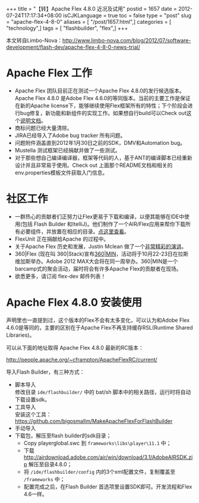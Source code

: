 +++
title = "【转】Apache Flex 4.8.0 近况及试用"
postid = 1657
date = 2012-07-24T17:17:34+08:00
isCJKLanguage = true
toc = false
type = "post"
slug = "apache-flex-4-8-0"
aliases = [ "/post/1657.html",]
categories = [ "technology",]
tags = [ "flashbuilder", "flex",]
+++


本文转自Limbo-Nova：<http://www.limbo-nova.com/blog/2012/07/software-development/flash-dev/apache-flex-4-8-0-news-trial/>

# Apache Flex 工作

-   Apache Flex 团队目前正在测试一个Apache Flex 4.8.0的发行候选版本。Apache Flex 4.8.0 是Adobe Flex 4.6.0的等同版本。当前的主要工作是保证在新的Apache license下，能够继续使用Flex框架所有的特性；下个阶段会进行bug修复，新功能和新组件的实现工作。如果想自行build可以Check out这个[说明文档](http://svn.apache.org/viewvc/incubator/flex/trunk/README?view=co)。
-   商标问题已经大量清除。
-   JIRA已经导入了Adobe bug tracker 所有问题。
-   问题附件涵盖直到2012年1月30日之前的SDK，DMV和Automation bug。
-   Mustella 测试框架已经捐献并做了一些测试。
-   对于那些想自己编译编译器，框架等代码的人，基于ANT的编译脚本已经重新设计并且非常易于使用。Check out 上面那个README文档和相关的env.properties模板文件获取入门信息。<!--more-->

# 社区工作

-   一群热心的贡献者们正努力让Flex更易于下载和编译，以便其能够在IDE中使用(包括 Flash Builder 和ItelliJ)。他们制作了一个AIR/Flex应用来帮你下载所有必要组件，并放置在相应的目录。[点这里查看](https://github.com/bigosmallm/MakeApacheFlexForFlashBuilder)。
-   FlexUnit 正在捐献给Apache 的过程中。
-   关于Apache Flex 历史和发展，Justin Mclean 做了一个[非常精彩的演讲](https://docs.google.com/presentation/pub?id=1SsVcr2SLkBJMXk1N6U3-HpxloSUUa4pBX-2f4GrRL5M)。
-   360|Flex (现在叫 360|Stack)宣布[360|MIN](http://www.360stack.com/blog/2012/06/announcing-360min/)，活动将于10月22-23日在拉斯维加斯举办。Adobe 2012 MAX大会将在同一周举办。360|MIN是一个barcamp式的聚会活动，届时将会有许多Apache Flex的贡献者在现场。
-   欲悉更多，请订阅 flex-dev 邮件列表！

# Apache Flex 4.8.0 安装使用

声明里也一直提到过，这个版本的Flex不会有太多变化，可以认为和Adobe Flex 4.6.0是等同的，主要的区别在于Apache Flex不再支持缓存RSL(Runtime Shared Libraries)。

可以从下面的地址取得 Apache Flex 4.8.0 最新的RC版本：

<http://people.apache.org/~cframpton/ApacheFlexRC/current/>

导入Flash Builder，有三种方式：

-   脚本导入  
    修改目录 `ide/flashbuilder/` 中的 bat/sh 脚本中的相关路径，运行时将自动下载设置sdk。
-   工具导入  
    安装这个工具：<https://github.com/bigosmallm/MakeApacheFlexForFlashBuilder>
-   手动导入
-   下载包，解压至flash builder的sdk目录；
    -   Copy playerglobal.swc 到 `frameworks\libs\player\11.1` 中；
    -   下载 <http://airdownload.adobe.com/air/win/download/3.1/AdobeAIRSDK.zip> 解压至目录4.8.0；
    -   将 `/ide/flashbuilder/config` 内的3个xml配置文件，复制覆盖至 `/frameworks` 中；
    -   配置完成之后，在Flash Builder 首选项里设置SDK即可。开发流程和Flex 4.6一样。
